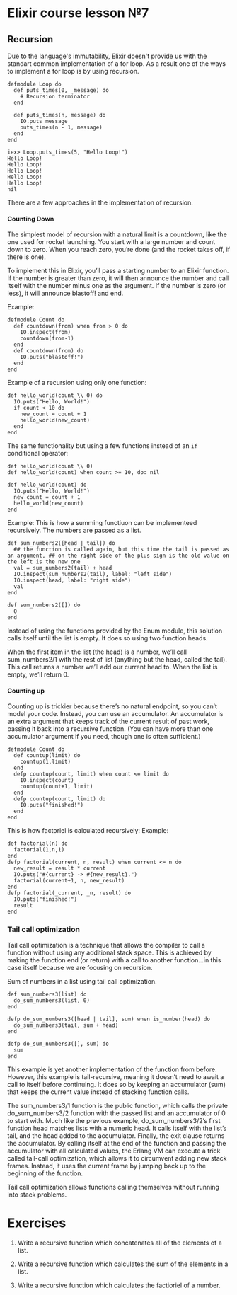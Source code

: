 # Elixir course lesson №7

## Recursion

Due to the language's immutability, Elixir doesn't provide us with the standart common implementation of a for loop. As a result one of the ways to implement a for loop is by using recursion.

```
defmodule Loop do
  def puts_times(0, _message) do
    # Recursion terminator
  end

  def puts_times(n, message) do
    IO.puts message
    puts_times(n - 1, message)
  end
end

iex> Loop.puts_times(5, "Hello Loop!")
Hello Loop!
Hello Loop!
Hello Loop!
Hello Loop!
Hello Loop!
nil
```

There are a few approaches in the implementation of recursion.

#### Counting Down

The simplest model of recursion with a natural limit is a countdown, like the one used for rocket launching. You start with a large number and count down to zero. When you reach zero, you’re done (and the rocket takes off, if there is one).

To implement this in Elixir, you’ll pass a starting number to an Elixir function. If the number is greater than zero, it will then announce the number and call itself with the number minus one as the argument. If the number is zero (or less), it will announce blastoff! and end.

Example:
```
defmodule Count do
  def countdown(from) when from > 0 do
    IO.inspect(from)
    countdown(from-1)
  end
  def countdown(from) do
    IO.puts("blastoff!")
  end
end
```

Example of a recursion using only one function:
```
def hello_world(count \\ 0) do
  IO.puts("Hello, World!")
  if count < 10 do
    new_count = count + 1
    hello_world(new_count)
  end
end
```

The same functionality but using a few functions instead of an `if` conditional operator:

```
def hello_world(count \\ 0)
def hello_world(count) when count >= 10, do: nil

def hello_world(count) do
  IO.puts("Hello, World!")
  new_count = count + 1
  hello_world(new_count)
end
```

Example: This is how a summing functiuon can be implementeed recursively. The numbers are passed as a list.
```
def sum_numbers2([head | tail]) do
  ## the function is called again, but this time the tail is passed as an argument, ## on the right side of the plus sign is the old value on the left is the new one 
  val = sum_numbers2(tail) + head
  IO.inspect(sum_numbers2(tail), label: "left side")
  IO.inspect(head, label: "right side")
  val
end

def sum_numbers2([]) do
  0
end
```

Instead of using the functions provided by the Enum module, this solution calls itself until the list is empty. It does so using two function heads.

When the first item in the list (the head) is a number, we’ll call sum_numbers2/1 with the rest of list (anything but the head, called the tail). This call returns a number we’ll add our current head to. When the list is empty, we’ll return 0.






#### Counting up

Counting up is trickier because there’s no natural endpoint, so you can’t model your
code. Instead, you can use an accumulator. An accumulator is an extra
argument that keeps track of the current result of past work, passing it back into a
recursive function. (You can have more than one accumulator argument if you need,
though one is often sufficient.)

```
defmodule Count do
  def countup(limit) do
    countup(1,limit)
  end
  defp countup(count, limit) when count <= limit do
    IO.inspect(count)
    countup(count+1, limit)
  end
  defp countup(count, limit) do
    IO.puts("finished!")
  end
end
```

This is how factoriel is calculated recursively:
Example:
```
def factorial(n) do
  factorial(1,n,1)
end
defp factorial(current, n, result) when current <= n do
  new_result = result * current
  IO.puts("#{current} -> #{new_result}.")
  factorial(current+1, n, new_result)
end
defp factorial(_current, _n, result) do
  IO.puts("finished!")
  result
end
```


### Tail call optimization

Tail call optimization is a technique that allows the compiler to call a function without using any additional stack space. This is achieved by making the function end (or return) with a call to another function...in this case itself because we are focusing on recursion.

Sum of numbers in a list using tail call optimization.
```
def sum_numbers3(list) do
  do_sum_numbers3(list, 0)
end

defp do_sum_numbers3([head | tail], sum) when is_number(head) do
  do_sum_numbers3(tail, sum + head)
end

defp do_sum_numbers3([], sum) do
  sum
end
```

This example is yet another implementation of the function from before. However, this example is tail-recursive, meaning it doesn’t need to await a call to itself before continuing. It does so by keeping an accumulator (sum) that keeps the current value instead of stacking function calls.


The sum_numbers3/1 function is the public function, which calls the private do_sum_numbers3/2 function with the passed list and an accumulator of 0 to start with.
Much like the previous example, do_sum_numbers3/2’s first function head matches lists with a numeric head. It calls itself with the list’s tail, and the head added to the accumulator.
Finally, the exit clause returns the accumulator.
By calling itself at the end of the function and passing the accumulator with all calculated values, the Erlang VM can execute a trick called tail-call optimization, which allows it to circumvent adding new stack frames. Instead, it uses the current frame by jumping back up to the beginning of the function.

Tail call optimization allows functions calling themselves without running into stack problems.


# Exercises

1. Write a recursive function which concatenates all of the elements of a list.

2. Write a recursive function which calculates the sum of the elements in a list.

3. Write a recursive function which calculates the factioriel of a number.
